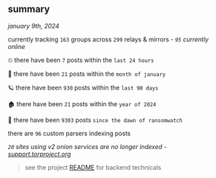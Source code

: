
## summary
_january 9th, 2024_

currently tracking `163` groups across `299` relays & mirrors - _`95` currently online_

⏲ there have been `7` posts within the `last 24 hours`

🦈 there have been `21` posts within the `month of january`

🪐 there have been `930` posts within the `last 90 days`

🏚 there have been `21` posts within the `year of 2024`

🦕 there have been `9303` posts `since the dawn of ransomwatch`

there are `96` custom parsers indexing posts

_`20` sites using v2 onion services are no longer indexed - [support.torproject.org](https://support.torproject.org/onionservices/v2-deprecation/)_

> see the project [README](https://github.com/joshhighet/ransomwatch#ransomwatch--) for backend technicals
